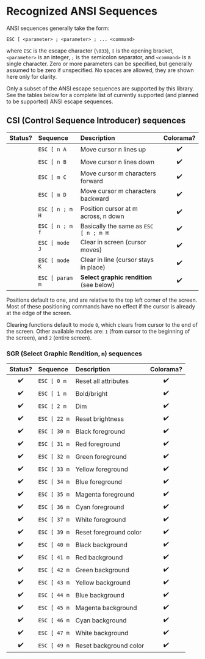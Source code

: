 # Recognized ANSI Sequences

ANSI sequences generally take the form:

    ESC [ <parameter> ; <parameter> ; ... <command>

where `ESC` is the escape character (`\033`), `[` is the opening bracket,
`<parameter>` is an integer, `;` is the semicolon separator, and `<command>` is
a single character. Zero or more parameters can be specified, but generally
assumed to be zero if unspecified. No spaces are allowed, they are shown here
only for clarity.

Only a subset of the ANSI escape sequences are supported by this library. See
the tables below for a complete list of currently supported (and planned to be
supported) ANSI escape sequences.

## CSI (Control Sequence Introducer) sequences

| Status? | Sequence        | Description                              | Colorama? |
| :-----: | :-------------- | :--------------------------------------- | :-------: |
|         | `ESC [ n A`     | Move cursor n lines up                   |    ✔️     |
|         | `ESC [ n B`     | Move cursor n lines down                 |    ✔️     |
|         | `ESC [ m C`     | Move cursor m characters forward         |    ✔️     |
|         | `ESC [ m D`     | Move cursor m characters backward        |    ✔️     |
|         | `ESC [ n ; m H` | Position cursor at m across, n down      |    ✔️     |
|         | `ESC [ n ; m f` | Basically the same as `ESC [ n ; m H`    |    ✔️     |
|         | `ESC [ mode J`  | Clear in screen (cursor moves)           |    ✔️     |
|         | `ESC [ mode K`  | Clear in line (cursor stays in place)    |    ✔️     |
|         | `ESC [ param m` | **Select graphic rendition** (see below) |    ✔️     |

Positions default to one, and are relative to the top left corner of the screen.
Most of these positioning commands have no effect if the cursor is already at
the edge of the screen.

Clearing functions default to mode `0`, which clears from cursor to the end of
the screen. Other available modes are: `1` (from cursor to the beginning of the
screen), and `2` (entire screen).

### SGR (Select Graphic Rendition, `m`) sequences

| Status? | Sequence     | Description            | Colorama? |
| :-----: | :----------- | :--------------------- | :-------: |
|   ✔️    | `ESC [ 0 m`  | Reset all attributes   |    ✔️     |
|   ✔️    | `ESC [ 1 m`  | Bold/bright            |    ✔️     |
|   ✔️    | `ESC [ 2 m`  | Dim                    |    ✔️     |
|   ✔️    | `ESC [ 22 m` | Reset brightness       |    ✔️     |
|   ✔️    | `ESC [ 30 m` | Black foreground       |    ✔️     |
|   ✔️    | `ESC [ 31 m` | Red foreground         |    ✔️     |
|   ✔️    | `ESC [ 32 m` | Green foreground       |    ✔️     |
|   ✔️    | `ESC [ 33 m` | Yellow foreground      |    ✔️     |
|   ✔️    | `ESC [ 34 m` | Blue foreground        |    ✔️     |
|   ✔️    | `ESC [ 35 m` | Magenta foreground     |    ✔️     |
|   ✔️    | `ESC [ 36 m` | Cyan foreground        |    ✔️     |
|   ✔️    | `ESC [ 37 m` | White foreground       |    ✔️     |
|   ✔️    | `ESC [ 39 m` | Reset foreground color |    ✔️     |
|   ✔️    | `ESC [ 40 m` | Black background       |    ✔️     |
|   ✔️    | `ESC [ 41 m` | Red background         |    ✔️     |
|   ✔️    | `ESC [ 42 m` | Green background       |    ✔️     |
|   ✔️    | `ESC [ 43 m` | Yellow background      |    ✔️     |
|   ✔️    | `ESC [ 44 m` | Blue background        |    ✔️     |
|   ✔️    | `ESC [ 45 m` | Magenta background     |    ✔️     |
|   ✔️    | `ESC [ 46 m` | Cyan background        |    ✔️     |
|   ✔️    | `ESC [ 47 m` | White background       |    ✔️     |
|   ✔️    | `ESC [ 49 m` | Reset background color |    ✔️     |
